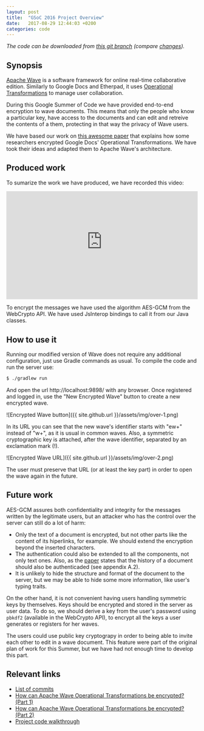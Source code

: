 ```yaml
---
layout: post
title:  "GSoC 2016 Project Overview"
date:   2017-08-29 12:44:03 +0200
categories: code
---
```


*The code can be downloaded from [this git branch][code] (compare [changes][changes]).*

## Synopsis
[Apache Wave][wave] is a software framework for online real-time collaborative
edition. Similarly to Google Docs and Etherpad, it uses [Operational
Transformations][ot] to manage user collaboration.

During this Google Summer of Code we have provided end-to-end encryption to wave
documents. This means that only the people who know a particular key, have
access to the documents and can edit and retreive the contents of a them,
protecting in that way the privacy of Wave users.

We have based our work on [this awesome paper][paper] that explains how some
researchers encrypted Google Docs' Operational Transformations. We have took
their ideas and adapted them to Apache Wave's architecture.

## Produced work

To sumarize the work we have produced, we have recorded this video:

<div style="position:relative;height:0;padding-bottom:56.25%">
<iframe src="https://www.youtube-nocookie.com/embed/izPDptwDxwM?rel=0?ecver=2"
width="640" height="360" frameborder="0"
style="position:absolute;width:100%;height:100%;left:0" allowfullscreen>
</iframe></div>

<p></p>

To encrypt the messages we have used the algorithm AES-GCM from the WebCrypto
API. We have used JsInterop bindings to call it from our Java classes.

## How to use it

Running our modified version of Wave does not require any additional
configuration, just use Gradle commands as usual. To compile the code and
run the server use:

```sh
$ ./gradlew run
```

And open the url http://localhost:9898/ with any browser. Once registered and
logged in, use the "New Encrypted Wave" button to create a new encrypted wave.

![Encrypted Wave button]({{ site.github.url }}/assets/img/over-1.png)

In its URL you can see that the new wave's identifier starts with "ew+" instead
of "w+", as it is usual in common waves. Also, a symmetric cryptographic key is
attached, after the wave identifier, separated by an exclamation mark (!).

![Encrypted Wave URL]({{ site.github.url }}/assets/img/over-2.png)

The user must preserve that URL (or at least the key part) in order to open the
wave again in the future.

## Future work

AES-GCM assures both confidentiality and integrity for the messages written by
the legitimate users, but an attacker who has the control over the server can
still do a lot of harm:

* Only the text of a document is encrypted, but not other parts like the content
of its hiperlinks, for example. We should extend the encryption beyond the
inserted characters.
* The authentication could also be extended to all the components, not only text
ones. Also, as the [paper][paper] states that the history of a document should
also be authenticaded (see appendix A.2).
* It is unlikely to hide the structure and format of the document to the server,
but we may be able to hide some more information, like user's typing traits.

On the other hand, it is not convenient having users handling symmetric keys by
themselves. Keys should be encrypted and stored in the server as user data. To
do so, we should derive a key from the user's password using `pbkdf2` (available
in the WebCrypto API), to encrypt all the keys a user generates or registers
for her waves.

The users could use public key cryptograpy in order to being able to invite each
other to edit in a wave document. This feature were part of the original plan of
work for this Summer, but we have had not enough time to develop this part.

## Relevant links
* [List of commits][code]
* [How can Apache Wave Operational Transformations be encrypted? (Part 1)][encrypt-ot-1]
* [How can Apache Wave Operational Transformations be encrypted? (Part 2)][encrypt-ot-2]
* [Project code walkthrough][walkthrough]


[wave]: https://en.wikipedia.org/wiki/Apache_Wave
[ot]: https://en.wikipedia.org/wiki/Operational_transformation
[paper]: http://www.tara.tcd.ie/bitstream/handle/2262/68179/paper.pdf;sequence=1
[code]: https://github.com/llopv/incubator-wave/tree/gsoc-2017
[encrypt-ot-1]: https://llopv.github.io/gsoc-2017/e2ee/2017/06/30/encrypt-ot-1.html
[encrypt-ot-2]: https://llopv.github.io/gsoc-2017/e2ee/2017/08/31/encrypt-ot-2.html
[walkthrough]: https://llopv.github.io/gsoc-2017/code/2017/08/31/code-walkthrough.html
[changes]: https://github.com/llopv/incubator-wave/compare/800fbc87a0a0d1...gsoc-2017
